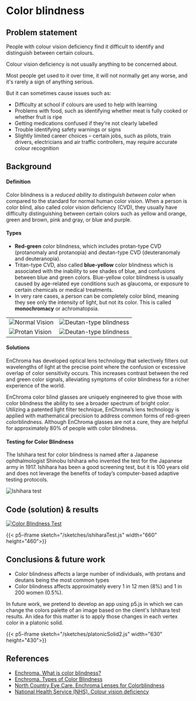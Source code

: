# **Color blindness**

## **Problem statement**

People with colour vision deficiency find it difficult to identify and distinguish between certain colours.

Colour vision deficiency is not usually anything to be concerned about.

Most people get used to it over time, it will not normally get any worse, and it's rarely a sign of anything serious.

But it can sometimes cause issues such as:

- Difficulty at school if colours are used to help with learning
- Problems with food, such as identifying whether meat is fully cooked or whether fruit is ripe
- Getting medications confused if they're not clearly labelled
- Trouble identifying safety warnings or signs
- Slightly limited career choices – certain jobs, such as pilots, train drivers, electricians and air traffic controllers, may require accurate colour recognition

## **Background**

#### **Definition**

Color blindness is a *reduced ability to distinguish between color* when compared to the standard for normal human color vision. When a person is color blind, also called color vision deficiency (CVD), they usually have difficulty distinguishing between certain colors such as yellow and orange, green and brown, pink and gray, or blue and purple.

#### **Types**

- **Red-green** color blindness, which includes protan-type CVD (protanomaly and protanopia) and deutan-type CVD (deuteranomaly and deuteranopia).
- Tritan-type CVD, also called **blue-yellow** color blindness which is associated with the inability to see shades of blue, and confusions between blue and green colors. Blue-yellow color blindness is usually caused by age-related eye conditions such as glaucoma, or exposure to certain chemicals or medical treatments. 
- In very rare cases, a person can be completely color blind, meaning they see only the intensity of light, but not its color. This is called **monochromacy** or achromatopsia.
  
<table>
<tr>
<td><img src="../../../shortcodes/resources/images/normalVision.jpg" alt="Normal Vision"/></td>
<td><img src="../../../shortcodes/resources/images/deutanBlindness.jpg" alt="Deutan-type blindness"/></td>
</tr>
<tr>
<td><img src="../../../shortcodes/resources/images/protanBlindness.jpg" alt="Protan Vision"/></td>
<td><img src="../../../shortcodes/resources/images/monochromacyBlindness.jpg" alt="Deutan-type blindness"/></td>
</tr>
</table>

#### **Solutions**

EnChroma has developed optical lens technology that selectively filters out wavelengths of light at the precise point where the confusion or excessive overlap of color sensitivity occurs. This increases contrast between the red and green color signals, alleviating symptoms of color blindness for a richer experience of the world. 

EnChroma color blind glasses are uniquely engineered to give those with color blindness the ability to see a broader spectrum of bright color. Utilizing a patented light filter technique, EnChroma’s lens technology is applied with mathematical precision to address common forms of red-green colorblindness. Although EnChroma glasses are not a cure, they are helpful for approximately 80% of people with color blindness.

#### **Testing for Color Blindness**

The Ishihara test for color blindness is named after a Japanese ophthalmologist Shinobu Ishihara who invented the test for the Japanese army in 1917. Ishihara has been a good screening test, but it is 100 years old and does not leverage the benefits of today’s computer-based adaptive testing protocols.

<img src="../../../shortcodes/resources/images/ishihara_test.png" alt="Ishihara test"/>

## **Code (solution) & results**

<!-- [Color Blindness Test](https://colab.research.google.com/drive/14nd0uXf72M-mwj_aK54YkWyB1rQZBjXv) -->
[![Color Blindness Test](https://colab.research.google.com/assets/colab-badge.svg)](https://colab.research.google.com/drive/14nd0uXf72M-mwj_aK54YkWyB1rQZBjXv)

{{< p5-iframe sketch="/sketches/ishiharaTest.js" width="660" height="460">}}

## **Conclusions & future work**

- Color blindness affects a large number of individuals, with protans and deutans being the most common types
- Color blindness affects approximately every 1 in 12 men (8%) and 1 in 200 women (0.5%).

In future work, we pretend to develop an app using p5.js in which we can change the colors palette of an image based on the client's Ishihara test results. An idea for this matter is to apply those changes in each vertex color in a platonic solid.

{{< p5-iframe sketch="/sketches/platonicSolid2.js" width="630" height="430">}}


## **References**

- [Enchroma. What is color blindness?](https://enchroma.com/pages/what-is-color-blindness)
- [Enchroma. Types of Color Blindness](https://enchroma.com/pages/types-of-color-blindness)
- [North Country Eye Care. Enchroma Lenses for Colorblindness](https://www.northcountryeyecare.com/eyeglasses/enchroma-lenses-for-colorblindness/)
- [National Health Service (NHS). Colour vision deficiency](https://www.nhs.uk/conditions/colour-vision-deficiency/)

